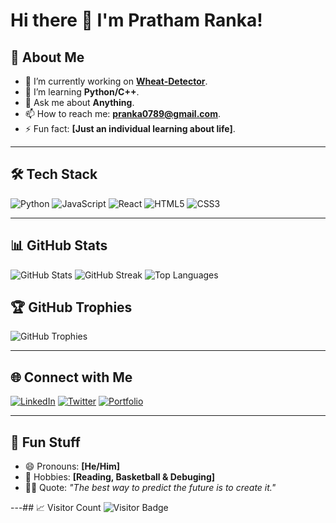 # Hi there 👋 I'm Pratham Ranka!

## 🌟 About Me
- 🔭 I’m currently working on **[Wheat-Detector](https://github.com/ayanokojikiyotaka6/Wheat-Detector-)**.
- 🌱 I’m learning **Python/C++**.
- 💬 Ask me about **Anything**.
- 📫 How to reach me: **[pranka0789@gmail.com](https://gmail.com/pranka0789@gmail.com)**.
- ⚡ Fun fact: **[Just an individual learning about life]**.

---

## 🛠️ Tech Stack
![Python](https://img.shields.io/badge/Python-3776AB?style=for-the-badge&logo=python&logoColor=white)
![JavaScript](https://img.shields.io/badge/JavaScript-F7DF1E?style=for-the-badge&logo=javascript&logoColor=black)
![React](https://img.shields.io/badge/React-61DAFB?style=for-the-badge&logo=react&logoColor=black)
![HTML5](https://img.shields.io/badge/HTML5-E34F26?style=for-the-badge&logo=html5&logoColor=white)
![CSS3](https://img.shields.io/badge/CSS3-1572B6?style=for-the-badge&logo=css3&logoColor=white)

---

## 📊 GitHub Stats
![GitHub Stats](https://github-readme-stats.vercel.app/api?username=PrathamRanka&show_icons=true&theme=radical)
![GitHub Streak](https://github-readme-streak-stats.herokuapp.com/?user=PrathamRanka&theme=radical)
![Top Languages](https://github-readme-stats.vercel.app/api/top-langs/?username=PrathamRanka&layout=compact&theme=radical)

## 🏆 GitHub Trophies
![GitHub Trophies](https://github-profile-trophy.vercel.app/?username=PrathamRanka&theme=radical)

---

## 🌐 Connect with Me
[![LinkedIn](https://img.shields.io/badge/LinkedIn-blue?style=for-the-badge&logo=linkedin)](https://www.linkedin.com/in/prathamranka06/)
[![Twitter](https://img.shields.io/badge/Twitter-blue?style=for-the-badge&logo=twitter)](https://twitter.com/your-profile)
[![Portfolio](https://img.shields.io/badge/Portfolio-black?style=for-the-badge)](https://drive.google.com/file/d/1yhytAxkoxLZVuLcjbcHiyTklO7YuL7Yt/view?usp=sharing)

---

## 🎉 Fun Stuff
- 😄 Pronouns: **[He/Him]**
- 🎨 Hobbies: **[Reading, Basketball & Debuging]**
- 🐱‍💻 Quote: *"The best way to predict the future is to create it."*

---## 📈 Visitor Count
![Visitor Badge](https://api.visitorbadge.io/api/VisitorHit?user=ayanokojikiyotaka6&repo=github-profile&countColor=%237B1E7A)

